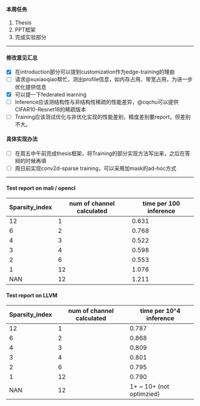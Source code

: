 #### 本周任务
1. Thesis
2. PPT框架
3. 完成实验部分

------------
#### 修改意见汇总
- [x] 在introduction部分可以提到customization作为edge-training的理由
- [ ] 请求@xuxiaoqiao帮忙，测出profile信息，如内存占用、带宽占用，为进一步优化提供信息
- [x] 可以提一下federated learning
- [ ] Inference应该测结构性与非结构性稀疏的性能差异，@cqchu可以提供CIFAR10-Resnet18的稀疏版本
- [ ] Training应该测试优化与非优化实现的性能差别，精度差别要report，但差别不大。

#### 具体实现办法
- [ ] 在周五中午前完成thesis框架，将Training的部分实现方法写出来，之后在答辩的时候再填
- [ ] 周日前实现conv2d-sparse training，可以采用加mask的ad-hoc方式

------------

#### Test report on mali / opencl

| Sparsity_index  | num of channel calculated | time per 100 inference |
| ------------- | ------------- | ------------- |
| 12 | 1 | 0.631 |
| 6 | 2  | 0.768 |
| 4 | 3 | 0.522 |
| 3 | 4 | 0.598 | 
| 2 | 6 | 0.553 |
| 1 | 12 | 1.076 |
| NAN | 12 | 1.211 |

#### Test report on LLVM
| Sparsity_index  | num of channel calculated | time per 10^4 inference |
| ------------- | ------------- | ------------- |
| 12 | 1 | 0.787 |
| 6 | 2 | 0.868 |
| 4 | 3 | 0.809 |
| 3 | 4 | 0.801 | 
| 2 | 6 | 0.795 |
| 1 | 12 | 0.790 |
| NAN | 12 | 1+ ~ 10+ (not optimzied) |

